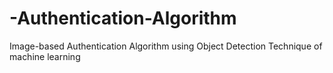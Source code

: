 # -Authentication-Algorithm
Image-based Authentication Algorithm using Object Detection Technique of machine learning
